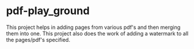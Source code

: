 # pdf-play_ground
This project helps in adding pages from various pdf's and then merging them into one.
This project also does the work of adding a watermark to all the pages/pdf's specified.
